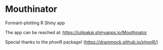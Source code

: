 # Mouthinator
Formant-plotting R Shiny app

The app can be reached at: https://julipakai.shinyapps.io/Mouthinator

Special thanks to the phonR package! (https://drammock.github.io/phonR/)

